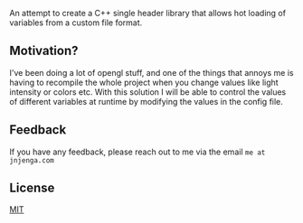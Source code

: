 An attempt to create a C++ single header library that allows hot loading of variables from a custom file format.

## Motivation?

I've been doing a lot of opengl stuff, and one of the things that annoys me is having to recompile the whole project when you change values like light intensity or colors etc.
With this solution I will be able to control the values of different variables at runtime by modifying the values in the config file.

## Feedback

If you have any feedback, please reach out to me via the email `me at jnjenga.com`

## License

[MIT](https://choosealicense.com/licenses/mit/)
